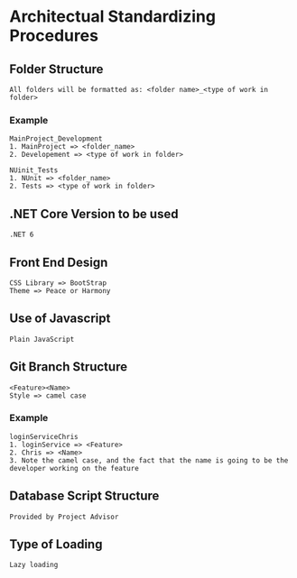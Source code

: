 # Architectual Standardizing Procedures

## Folder Structure
    All folders will be formatted as: <folder name>_<type of work in folder>

### Example
    MainProject_Development
    1. MainProject => <folder_name>
    2. Developement => <type of work in folder>

    NUinit_Tests
    1. NUnit => <folder_name>
    2. Tests => <type of work in folder>

## .NET Core Version to be used
    .NET 6

## Front End Design
    CSS Library => BootStrap
    Theme => Peace or Harmony

## Use of Javascript
    Plain JavaScript

## Git Branch Structure
    <Feature><Name>
    Style => camel case

### Example 
    loginServiceChris
    1. loginService => <Feature>
    2. Chris => <Name>
    3. Note the camel case, and the fact that the name is going to be the developer working on the feature

## Database Script Structure
    Provided by Project Advisor

## Type of Loading
    Lazy loading
